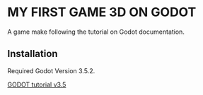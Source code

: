 # MY FIRST GAME 3D ON GODOT

A game make following the tutorial on Godot documentation.

## Installation

Required Godot Version 3.5.2.

[GODOT tutorial v3.5](https://docs.godotengine.org/en/3.5/getting_started/first_3d_game/index.html)
